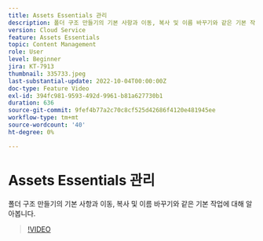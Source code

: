 ```yaml
---
title: Assets Essentials 관리
description: 폴더 구조 만들기의 기본 사항과 이동, 복사 및 이름 바꾸기와 같은 기본 작업에 대해 알아봅니다.
version: Cloud Service
feature: Assets Essentials
topic: Content Management
role: User
level: Beginner
jira: KT-7913
thumbnail: 335733.jpeg
last-substantial-update: 2022-10-04T00:00:00Z
doc-type: Feature Video
exl-id: 394fc981-9593-492d-9961-b81a627730b1
duration: 636
source-git-commit: 9fef4b77a2c70c8cf525d42686f4120e481945ee
workflow-type: tm+mt
source-wordcount: '40'
ht-degree: 0%

---
```


# Assets Essentials 관리

폴더 구조 만들기의 기본 사항과 이동, 복사 및 이름 바꾸기와 같은 기본 작업에 대해 알아봅니다.

>[!VIDEO](https://video.tv.adobe.com/v/335733?quality=12&learn=on)
